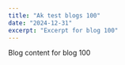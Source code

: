 ```yaml
---
title: "Ak test blogs 100"
date: "2024-12-31"
excerpt: "Excerpt for blog 100"
---
```


Blog content for blog 100